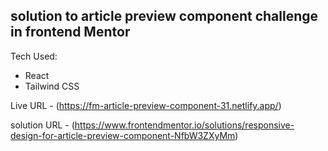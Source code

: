 ## solution to article preview component  challenge in frontend Mentor

Tech Used: 
- React
- Tailwind CSS

Live URL - (https://fm-article-preview-component-31.netlify.app/)

solution URL - (https://www.frontendmentor.io/solutions/responsive-design-for-article-preview-component-NfbW3ZXyMm)